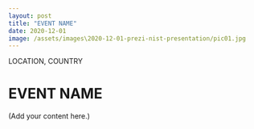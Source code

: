 ```yaml
---
layout: post
title: "EVENT NAME"
date: 2020-12-01
image: /assets/images\2020-12-01-prezi-nist-presentation/pic01.jpg
---
```


<span class="date">LOCATION, COUNTRY</span>

# EVENT NAME

(Add your content here.)
